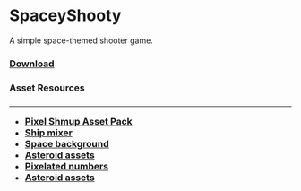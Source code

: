 # SpaceyShooty

A simple space-themed shooter game.

<h3><a href="[https://github.com/SasVel/SpaceyShooty/blob/master/SpaceyShooty.rar](https://github.com/SasVel/SpaceyShooty/raw/master/SpaceyShooty.rar)">Download</a></h3>

<h3>Asset Resources<h3/>
<hr/>
<ul>
  <li><a href="https://kenney.nl/assets/pixel-shmup">Pixel Shmup Asset Pack</a></li>
  <li><a href="https://kenney.itch.io/ship-mixer">Ship mixer</a></li>
  <li><a href="https://piiixl.itch.io/space">Space background</a></li>
  <li><a href="https://arcadeisland.itch.io/space-shooter-wang-tiles">Asteroid assets</a></li>
  <li><a href="https://opengameart.org/content/pixel-numbers">Pixelated numbers</a></li>
  <li><a href="https://arcadeisland.itch.io/space-shooter-wang-tiles">Asteroid assets</a></li>
</ul>

